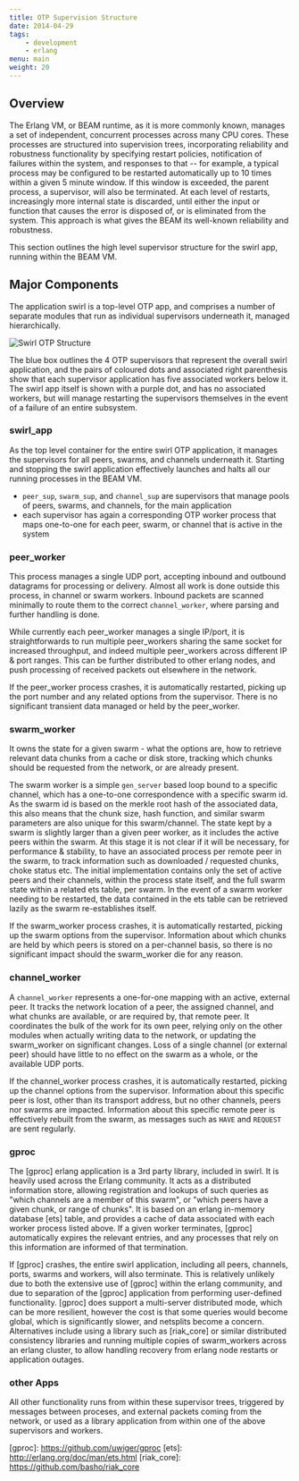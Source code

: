```yaml
---
title: OTP Supervision Structure
date: 2014-04-29
tags:
    - development
    - erlang
menu: main
weight: 20
---
```


## Overview

The Erlang VM, or BEAM runtime, as it is more commonly known, manages a set of
independent, concurrent processes across many CPU cores. These processes are
structured into supervision trees, incorporating reliability and robustness
functionality by specifying restart policies, notification of failures within
the system, and responses to that -- for example, a typical process may be
configured to be restarted automatically up to 10 times within a given 5 minute
window. If this window is exceeded, the parent process, a supervisor, will also
be terminated. At each level of restarts, increasingly more internal state is
discarded, until either the input or function that causes the error is disposed
of, or is eliminated from the system. This approach is what gives the BEAM its
well-known reliability and robustness.

This section outlines the high level supervisor structure for the swirl app,
running within the BEAM VM.

## Major Components

The application swirl is a top-level OTP app, and comprises a number of separate
modules that run as individual supervisors underneath it, managed
hierarchically.

![Swirl OTP Structure](../../assets/img/otp_structure.png)

The blue box outlines the 4 OTP supervisors that represent the overall swirl
application, and the pairs of coloured dots and associated right parenthesis
show that each supervisor application has five associated workers below it. The
swirl app itself is shown with a purple dot, and has no associated workers, but
will manage restarting the supervisors themselves in the event of a failure of
an entire subsystem.

### swirl_app

As the top level container for the entire swirl OTP application, it manages the
supervisors for all peers, swarms, and channels underneath it. Starting and
stopping the swirl application effectively launches and halts all our running
processes in the BEAM VM.

- `peer_sup`, `swarm_sup`, and `channel_sup` are supervisors that manage pools
  of peers, swarms, and channels, for the main application
- each supervisor has again a corresponding OTP worker process that maps
  one-to-one for each peer, swarm, or channel that is active in the system

### peer_worker

This process manages a single UDP port, accepting inbound and outbound datagrams
for processing or delivery. Almost all work is done outside this process, in
channel or swarm workers. Inbound packets are scanned minimally to route them to
the correct `channel_worker`, where parsing and further handling is done.

While currently each peer_worker manages a single IP/port, it is
straightforwards to run multiple peer_workers sharing the same socket for
increased throughput, and indeed multiple peer_workers across different IP &
port ranges. This can be further distributed to other erlang nodes, and push
processing of received packets out elsewhere in the network.

If the peer_worker process crashes, it is automatically restarted, picking up
the port number and any related options from the supervisor. There is no
significant transient data managed or held by the peer_worker.

### swarm_worker

It owns the state for a given swarm - what the options are, how to retrieve
relevant data chunks from a cache or disk store, tracking which chunks should be
requested from the network, or are already present.

The swarm worker is a simple `gen_server` based loop bound to a specific
channel, which has a one-to-one correspondence with a specific swarm id. As the
swarm id is based on the merkle root hash of the associated data, this also
means that the chunk size, hash function, and similar swarm parameters are also
unique for this swarm/channel. The state kept by a swarm is slightly larger than
a given peer worker, as it includes the active peers within the swarm. At this
stage it is not clear if it will be necessary, for performance & stability, to
have an associated process per remote peer in the swarm, to track information
such as downloaded / requested chunks, choke status etc. The initial
implementation contains only the set of active peers and their channels, within
the process state itself, and the full swarm state within a related ets table,
per swarm. In the event of a swarm worker needing to be restarted, the data
contained in the ets table can be retrieved lazily as the swarm re-establishes
itself.

If the swarm_worker process crashes, it is automatically restarted, picking up
the swarm options from the supervisor. Information about which chunks are held
by which peers is stored on a per-channel basis, so there is no significant
impact should the swarm_worker die for any reason.

### channel_worker

A `channel_worker` represents a one-for-one mapping with an active, external
peer. It tracks the network location of a peer, the assigned channel, and what
chunks are available, or are required by, that remote peer. It coordinates the
bulk of the work for its own peer, relying only on the other modules when
actually writing data to the network, or updating the swarm_worker on
significant changes. Loss of a single channel (or external peer) should have
little to no effect on the swarm as a whole, or the available UDP ports.

If the channel_worker process crashes, it is automatically restarted, picking up
the channel options from the supervisor. Information about this specific peer is
lost, other than its transport address, but no other channels, peers nor swarms
are impacted. Information about this specific remote peer is effectively rebuilt
from the swarm, as messages such as `HAVE` and `REQUEST` are sent regularly.

### gproc

The [gproc] erlang application is a 3rd party library, included in swirl. It is
heavily used across the Erlang community. It acts as a distributed information
store, allowing registration and lookups of such queries as "which channels are
a member of this swarm", or "which peers have a given chunk, or range of
chunks". It is based on an erlang in-memory database [ets] table, and provides a
cache of data associated with each worker process listed above. If a given
worker terminates, [gproc] automatically expires the relevant entries, and any
processes that rely on this information are informed of that termination.

If [gproc] crashes, the entire swirl application, including all peers, channels,
ports, swarms and workers, will also terminate. This is relatively unlikely due
to both the extensive use of [gproc] within the erlang community, and due to
separation of the [gproc] application from performing user-defined
functionality. [gproc] does support a multi-server distributed mode, which can
be more resilient, however the cost is that some queries would become global,
which is significantly slower, and netsplits become a concern. Alternatives
include using a library such as [riak_core] or similar distributed consistency
libraries and running multiple copies of swarm_workers across an erlang cluster,
to allow handling recovery from erlang node restarts or application outages.

### other Apps

All other functionality runs from within these supervisor trees, triggered by
messages between proceses, and external packets coming from the network, or used
as a library application from within one of the above supervisors and workers.

[gproc]: https://github.com/uwiger/gproc [ets]:
http://erlang.org/doc/man/ets.html [riak_core]:
https://github.com/basho/riak_core
